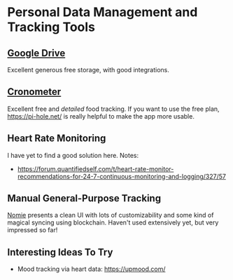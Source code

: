 # Personal Data Management and Tracking Tools

## [Google Drive](https://drive.google.com)

Excellent generous free storage, with good integrations.

## [Cronometer](https://cronometer.com/)

Excellent free and _detailed_ food tracking.  If you want to use the free plan,
https://pi-hole.net/ is really helpful to make the app more usable.

## Heart Rate Monitoring

I have yet to find a good solution here.  Notes:

 - https://forum.quantifiedself.com/t/heart-rate-monitor-recommendations-for-24-7-continuous-monitoring-and-logging/327/57

## Manual General-Purpose Tracking

[Nomie](https://v5.nomie.app/) presents a clean UI with lots of customizability
and some kind of magical syncing using blockchain.  Haven't used extensively
yet, but very impressed so far!

## Interesting Ideas To Try

 - Mood tracking via heart data: https://upmood.com/
